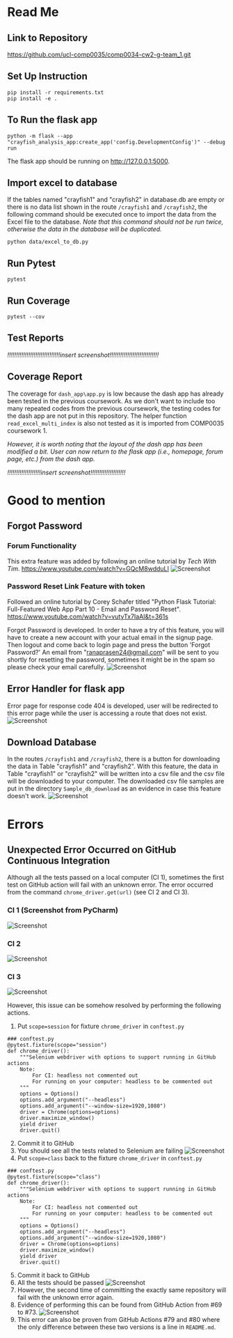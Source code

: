# Read Me

## Link to Repository
https://github.com/ucl-comp0035/comp0034-cw2-g-team_1.git


## Set Up Instruction
```
pip install -r requirements.txt
pip install -e .
```


## To Run the flask app
```
python -m flask --app "crayfish_analysis_app:create_app('config.DevelopmentConfig')" --debug run
```
The flask app should be running on http://127.0.0.1:5000.


## Import excel to database
If the tables named "crayfish1" and "crayfish2" in database.db are empty or there is no data list shown in the route 
```/crayfish1``` and ```/crayfish2```, the following command should be executed once 
to import the data from the Excel file to the database. *Note that this command should not be run twice,
otherwise the data in the database will be duplicated.*
```
python data/excel_to_db.py
```


## Run Pytest
```
pytest
```


## Run Coverage
```
pytest --cov 
```


## Test Reports
*!!!!!!!!!!!!!!!!!!!!!!!!!!!!!!insert screenshot!!!!!!!!!!!!!!!!!!!!!!!!!!!!*


## Coverage Report
The coverage for ```dash_app\app.py``` is low because the dash app has already been tested in the previous coursework.
As we don't want to include too many repeated codes from the previous coursework, the testing codes for the dash app are
not put in this repository. The helper function ```read_excel_multi_index``` is also not tested as it is imported from 
COMP0035 coursework 1.

*However, it is worth noting that the layout of the dash app has been modified a bit.
User can now return to the flask app (i.e., homepage, forum page, etc.) from the dash app.*

*!!!!!!!!!!!!!!!!!!!insert screenshot!!!!!!!!!!!!!!!!!!!!*


# Good to mention
## Forgot Password

### Forum Functionality

This extra feature was added by following an online tutorial by *Tech With Tim*.
https://www.youtube.com/watch?v=GQcM8wdduLI
![Screenshot](Screenshots/forum.png)

### Password Reset Link Feature with token
Followed an online tutorial by Corey Schafer titled "Python Flask Tutorial: 
Full-Featured Web App Part 10 - Email and Password Reset".
https://www.youtube.com/watch?v=vutyTx7IaAI&t=361s

Forgot Password is developed. In order to have a try of this feature, you will have to create a new account with 
your actual email in the signup page. Then logout and come back to login page and press the button 'Forgot Password?'
An email from "ranaprasen24@gmail.com" will be sent to you shortly for resetting the password, 
sometimes it might be in the spam so please check your email carefully.
![Screenshot](Screenshots/forget-password.png)

## Error Handler for flask app
Error page for response code 404 is developed, user will be redirected to this error page while 
the user is accessing a route that does not exist.
![Screenshot](Screenshots/error-page.png)

## Download Database
In the routes ```/crayfish1``` and ```/crayfish2```, there is a button for downloading the data in Table "crayfish1" 
and "crayfish2". With this feature, the data in Table "crayfish1" or "crayfish2" will be written into a csv file and 
the csv file will be downloaded to your computer. The downloaded csv file samples are put in the directory 
```Sample_db_download``` as an evidence in case this feature doesn't work.
![Screenshot](Screenshots/database-download.png)


# Errors
## Unexpected Error Occurred on GitHub Continuous Integration
Although all the tests passed on a local computer (CI 1), sometimes the first test on GitHub action will fail with an 
unknown error. The error occurred from the command ```chrome_driver.get(url)``` (see CI 2 and CI 3).

### CI 1 (Screenshot from PyCharm)
![Screenshot](Screenshots/ci-1.png)

### CI 2
![Screenshot](Screenshots/ci-2.png)

### CI 3
![Screenshot](Screenshots/ci-3.png)

However, this issue can be somehow resolved by performing the following actions.

1) Put ```scope=session``` for fixture ```chrome_driver``` in ```conftest.py```
```
### conftest.py
@pytest.fixture(scope="session")
def chrome_driver():
    """Selenium webdriver with options to support running in GitHub actions
    Note:
        For CI: headless not commented out
        For running on your computer: headless to be commented out
    """
    options = Options()
    options.add_argument("--headless")
    options.add_argument("--window-size=1920,1080")
    driver = Chrome(options=options)
    driver.maximize_window()
    yield driver
    driver.quit()
```
2) Commit it to GitHub
3) You should see all the tests related to Selenium are failing
![Screenshot](Screenshots/github-all-tests-failed.png)
4) Put ```scope=class``` back to the fixture ```chrome_driver``` in ```conftest.py```
```
### conftest.py
@pytest.fixture(scope="class")
def chrome_driver():
    """Selenium webdriver with options to support running in GitHub actions
    Note:
        For CI: headless not commented out
        For running on your computer: headless to be commented out
    """
    options = Options()
    options.add_argument("--headless")
    options.add_argument("--window-size=1920,1080")
    driver = Chrome(options=options)
    driver.maximize_window()
    yield driver
    driver.quit()
```
5) Commit it back to GitHub
6) All the tests should be passed
![Screenshot](Screenshots/github-all-test-passed.png)
7) However, the second time of committing the exactly same repository will fail with the unknown error again.
8) Evidence of performing this can be found from GitHub Action from #69 to #73.
![Screenshot](Screenshots/github-action-69-73.png)
9) This error can also be proven from GitHub Actions #79 and #80 where the only difference between these two versions is
a line in ```README.md```.
